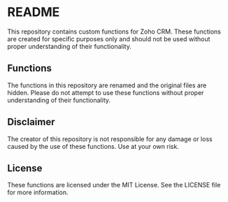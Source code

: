 # README

This repository contains custom functions for Zoho CRM. These functions are created for specific purposes only and should not be used without proper understanding of their functionality.

## Functions

The functions in this repository are renamed and the original files are hidden. Please do not attempt to use these functions without proper understanding of their functionality.

## Disclaimer

The creator of this repository is not responsible for any damage or loss caused by the use of these functions. Use at your own risk.

## License

These functions are licensed under the MIT License. See the LICENSE file for more information.

